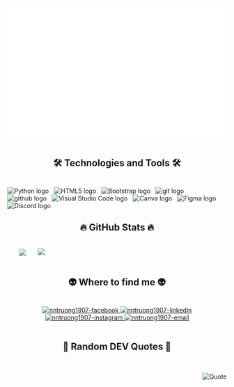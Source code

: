 
<a href="#" target="_blank">
  <img src="svg/nntruong1907.svg" width="1200" alt="Click to see the source" />
</a>

<h2 align="center">🛠 Technologies and Tools 🛠</h2>
<br>
<!-- https://simpleicons.org/ -->
<span><img src="https://img.shields.io/badge/Python-41454A?logo=python&logoColor=3776AB" alt="Python logo" title="Python" height="25" /></span>
&nbsp;
<span><img src="https://img.shields.io/badge/HTML5-41454A?logo=html5&logoColor=E34F26" alt="HTML5 logo" title="HTML5" height="25" /></span>
&nbsp;
<span><img src="https://img.shields.io/badge/Bootstrap-41454A?logo=bootstrap&logoColor=7952B3" alt="Bootstrap logo" title="Bootstrap" height="25" /></span>
&nbsp;
<span><img src="https://img.shields.io/badge/Git-41454A?logo=git&logoColor=ef391a" alt="git logo" title="git" height="25" /></span>
&nbsp;
<span><img src="https://img.shields.io/badge/GitHub-41454A?logo=github&logoColor=181717" alt="github logo" title="github" height="25" /></span>
&nbsp;
<span><img src="https://img.shields.io/badge/VS%20Code-41454A?logo=visual-studio-code&logoColor=007ACC" alt="Visual Studio Code logo" title="Visual Studio Code" height="25" /></span>
&nbsp;
<span><img src="https://img.shields.io/badge/Canva-41454A?logo=canva&logoColor=7300e6" alt="Canva logo" title="Canva" height="25" /></span>
&nbsp;
<span><img src="https://img.shields.io/badge/Figma-41454A?logo=figma&logoColor=F24E1E" alt="Figma logo" title="Figma" height="25" /></span>
&nbsp;
<span><img src="https://img.shields.io/badge/Discord-41454A?logo=Discord&logoColor=5865F2" alt="Discord logo" title="Discord" height="25" /></span>
&nbsp;
<br>

<h2 align="center">🔥 GitHub Stats 🔥</h2>
<!-- https://github.com/anuraghazra/github-readme-stats -->
<br>
<div align=center>
  <a href="#" title="NhatTruong">
    <img width="315" align="center" src="https://github-readme-stats.vercel.app/api/top-langs/?username=nntruong1907&hide=c%23,powershell,Mathematica,Ruby,Objective-C,Objective-C%2b%2b,Cuda&title_color=61dafb&text_color=ffffff&icon_color=61dafb&bg_color=20232a&langs_count=8&layout=compact&border_color=61dafb&hide_border=true" />
  </a>
  <a href="#" title="NhatTruong">
    <img align="right" width="434" src="https://github-readme-stats.vercel.app/api?username=nntruong1907&show_icons=true&theme=react&border_color=61dafb&hide_border=true" />
  </a>
</div>

<br>

<h2 align="center">👽 Where to find me 👽</h2>
<br>
<!-- https://icons8.com -->
<div align="center">
  <a href="https://www.facebook.com/nntruong1907" target="blank">
    <img src="https://img.icons8.com/clouds/100/000000/facebook-new.png" alt="nntruong1907-facebook" />
  </a>
  <a href="https://www.linkedin.com/in/nntruong1907/" target="blank">
    <img src="https://img.icons8.com/clouds/100/000000/linkedin.png" alt="nntruong1907-linkedin" />
  </a>
  <a href="https://www.instagram.com/nntruong1907/" target="blank">
    <img src="https://img.icons8.com/clouds/100/000000/instagram.png" alt="nntruong1907-instagram" />
  </a>
  <a href="mailto:itnntruong@gmail.com" target="top">
    <img src="https://img.icons8.com/clouds/100/000000/apple-mail.png" alt="nntruong1907-email"
    />
  </a>
</div>

<br>

<h2 align="center">📑 Random DEV Quotes 📑</h2>
<br>
<!-- https://github.com/shravan20/github-readme-quotes -->
<div align="right">

![Quote](https://github-readme-quotes.herokuapp.com/quote?theme=tokyonight&animation=default&layout=default&font=default)

</div>

